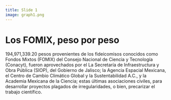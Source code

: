 ```yaml
---
title: Slide 1
image: graph1.png
---
```


# Los FOMIX, peso por peso

194,971,339.20 pesos provenientes de los fideicomisos conocidos como Fondos Mixtos (FOMIX) del Consejo Nacional de Ciencia y Tecnología (Conacyt), fueron aprovechados por el La Secretaría de Infraestructura y Obra Pública (SIOP), del Gobierno de Jalisco; la Agencia Espacial Mexicana, el Centro de Cambio Climático Global y la Sustentabilidad A.C., y la Academia Mexicana de la Ciencia; estas últimas asociaciones civiles, para desarrollar proyectos plagados de irregularidades, o bien, precarizar el trabajo científico.
